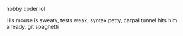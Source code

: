 hobby coder lol

His mouse is sweaty, tests weak, syntax petty, carpal tunnel hits him already, git spaghetti
